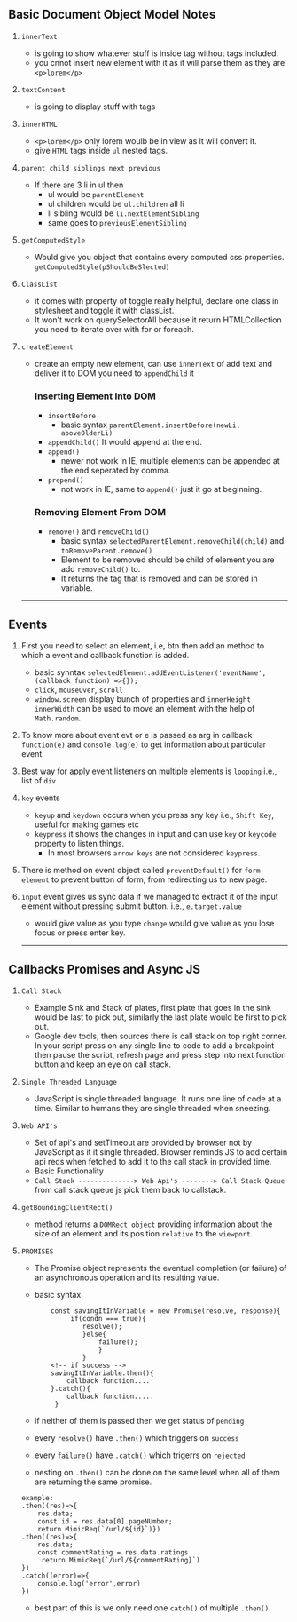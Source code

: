 
## Basic Document Object Model Notes

1. `innerText` 
    - is going to show whatever stuff is inside tag without tags included.
    - you cnnot insert new element with it as it will parse them as they are `<p>lorem</p>`

2. `textContent` 
    - is going to display stuff with tags

3. `innerHTML` 
    - `<p>lorem</p>` only lorem woulb be in view as it will convert it. 
    - give `HTML` tags inside `ul` nested tags.

4. `parent child siblings next previous`
    - If there are 3 li in ul then 
        - ul would be `parentElement` 
        - ul children would be `ul.children` all li
        - li sibling would be `li.nextElementSibling`
        - same goes to `previousElementSibling`

5. `getComputedStyle`
    - Would give you object that contains every computed css properties. `getComputedStyle(pShouldBeSlected)`

6. `ClassList`
    - it comes with property of toggle really helpful, declare one class in stylesheet and toggle it with classList.
    - It won't work on querySelectorAll because it return HTMLCollection you need to iterate over with for or foreach.

7. `createElement`
    - create an empty new element, can use `innerText` of add text and deliver it to DOM you need to `appendChild` it
       
       ### Inserting Element Into DOM
        - `insertBefore`
            - basic syntax `parentElement.insertBefore(newLi, aboveOlderLi)`
        - `appendChild()` It would append at the end.
        - `append()` 
            - newer not work in IE, multiple elements can be appended at the end seperated by comma.
        - `prepend()`
            - not work in IE, same to `append()` just it go at beginning.

       ### Removing Element From DOM
       - `remove()` and `removeChild()`
            - basic syntax `selectedParentElement.removeChild(child)` and `toRemoveParent.remove()`
            - Element to be removed should be child of element you are add `removeChild()` to.
            - It returns the tag that is removed and can be stored in variable.
        
	---

## Events

1. First you need to select an element, i.e, btn then add an method to which a event and callback function is added. 
    - basic synntax `selectedElement.addEventListener('eventName', (callback function) =>{});`
    - `click`, `mouseOver`, `scroll` 
    - `window.screen` display bunch of properties and `innerHeight` `innerWidth` can be used to move an element with the help of `Math.random`.

2. To know more about event evt or e is passed as arg in callback `function(e)` and `console.log(e)` to get information about particular event.

3. Best way for apply event listeners on multiple elements is `looping` i.e., list of `div` 

4. `key` events
    - `keyup` and `keydown` occurs when you press any key i.e., `Shift Key`, useful for making games etc
    - `keypress`  it shows the changes in input and can use `key` or `keycode` property to listen things.
        - In most browsers `arrow keys` are not considered `keypress`.

5. There is method on event object called `preventDefault()` for `form element` to prevent button of form, from redirecting us to new page.

6. `input` event gives us sync data if we managed to extract it of the input element without pressing submit button. i.e., `e.target.value`
    - would give value as you type
    `change` would give value as you lose focus or press enter key.

	---

## Callbacks Promises and Async JS

1. `Call Stack` 
    - Example Sink and Stack of plates, first plate that goes in the sink would be last to pick out, similarly the last plate would be first to pick out. 
    - Google dev tools, then sources there is call stack on top right corner. In your script press on any single line to code to add a breakpoint then pause the script, refresh page and press step into next function button and keep an eye on call stack.

2. `Single Threaded Language`
    - JavaScript is single threaded language. It runs one line of code at a time. Similar to humans they are single threaded when sneezing.

3. `Web API's`
    - Set of api's and setTimeout are provided by browser not by JavaScript as it it single threaded. Browser reminds JS to add certain api reqs when fetched to add it to the call stack in provided time.
    - Basic Functionality
    - `Call Stack --------------> Web Api's --------> Call Stack Queue` from call stack queue js pick them back to callstack.

4. `getBoundingClientRect()` 
    -  method returns a `DOMRect object` providing information about the size of an element and its position `relative` to the `viewport`.

5. `PROMISES`
    - The Promise object represents the eventual completion (or failure) of an asynchronous operation and its resulting value.
    - basic syntax

        ```
            const savingItInVariable = new Promise(resolve, response){
                 if(condn === true){
                    resolve();
                    }else{
                        failure();
                        }
                    }
            <!-- if success -->
            savingItInVariable.then(){
                callback function....
            }.catch(){
                callback function.....
             }
        ```
    
    - if neither of them is passed then we get status of `pending`
    - every `resolve()` have `.then()` which triggers on `success`
    - every `failure()` have `.catch()` which trigerrs on `rejected`
    - nesting on `.then()` can be done on the same level when all of them are returning the same promise.

    ```
    example:
    .then((res)=>{
        res.data;
        const id = res.data[0].pageNUmber;
        return MimicReq(`/url/${id}`)})
    .then((res)=>{
        res.data;
        const commentRating = res.data.ratings
         return MimicReq(`/url/${commentRating}`)
    })
    .catch((error)=>{
        console.log('error',error)
    })
    ```
    - best part of this is we only need one `catch()` of multiple `.then()`.